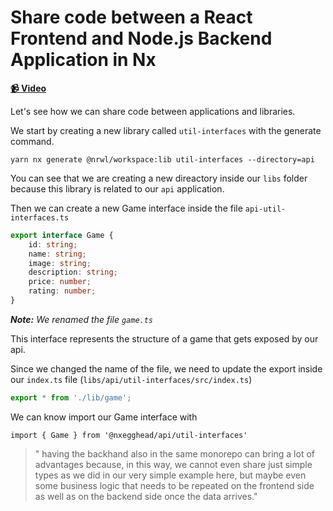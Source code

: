 # Share code between a React Frontend and Node.js Backend Application in Nx

**[📹 Video](https://egghead.io/lessons/egghead-share-code-between-a-react-frontend-and-node-js-backend-application-in-nx)**

Let's see how we can share code between applications and libraries.

We start by creating a new library called `util-interfaces` with the generate command.

```shell
yarn nx generate @nrwl/workspace:lib util-interfaces --directory=api
```

You can see that we are creating a new direactory inside our `libs` folder because this library is related to our `api` application.

Then we can create a new Game interface inside the file `api-util-interfaces.ts`

```typescript
export interface Game {
    id: string;
    name: string;
    image: string;
    description: string;
    price: number;
    rating: number;
}
```

_**Note:** We renamed the file `game.ts`_

This interface represents the structure of a game that gets exposed by our api.

Since we changed the name of the file, we need to update the export inside our `index.ts` file (`libs/api/util-interfaces/src/index.ts`)

```typescript
export * from './lib/game';
```

We can know import our Game interface with

```react
import { Game } from '@nxegghead/api/util-interfaces'
```

> " having the backhand also in the same monorepo can bring a lot of advantages because, in this way, we cannot even share just simple types as we did in our very simple example here, but maybe even some business logic that needs to be repeated on the frontend side as well as on the backend side once the data arrives."